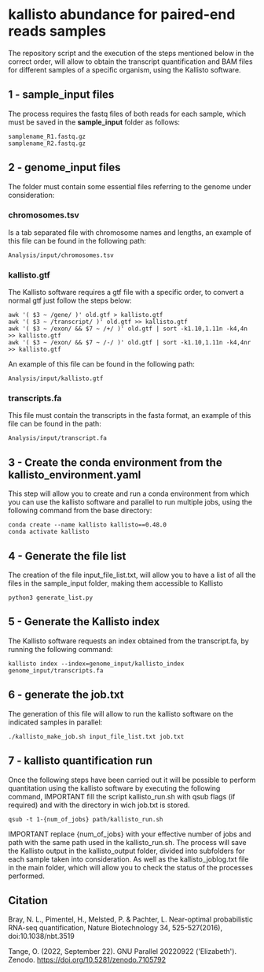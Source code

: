 # kallisto abundance for paired-end reads samples

The repository script and the execution of the steps mentioned below in the correct order, will allow to obtain the transcript quantification and BAM files for different samples of a specific organism, using the Kallisto software.

## 1 - sample_input files

The process requires the fastq files of both reads for each sample, which must be saved in the **sample_input** folder as follows:
```
samplename_R1.fastq.gz
samplename_R2.fastq.gz
```

## 2 - genome_input files

The folder must contain some essential files referring to the genome under consideration:

### chromosomes.tsv

Is a tab separated file with chromosome names and lengths, an example of this file can be found in the following path:
```
Analysis/input/chromosomes.tsv 
```

### kallisto.gtf

The Kallisto software requires a gtf file with a specific order, to convert a normal gtf just follow the steps below:
```
awk '( $3 ~ /gene/ )' old.gtf > kallisto.gtf
awk '( $3 ~ /transcript/ )' old.gtf >> kallisto.gtf
awk '( $3 ~ /exon/ && $7 ~ /+/ )' old.gtf | sort -k1.10,1.11n -k4,4n >> kallisto.gtf 
awk '( $3 ~ /exon/ && $7 ~ /-/ )' old.gtf | sort -k1.10,1.11n -k4,4nr >> kallisto.gtf
```
An example of this file can be found in the following path:
```
Analysis/input/kallisto.gtf
```

### transcripts.fa

This file must contain the transcripts in the fasta format, an example of this file can be found in the path:
```
Analysis/input/transcript.fa
```

## 3 - Create the conda environment from the kallisto_environment.yaml

This step will allow you to create and run a conda environment from which you can use the kallisto software and parallel to run multiple jobs, using the following command from the base directory:
```
conda create --name kallisto kallisto==0.48.0
conda activate kallisto
```

## 4 - Generate the file list

The creation of the file input_file_list.txt, will allow you to have a list of all the files in the sample_input folder, making them accessible to Kallisto
```
python3 generate_list.py
```

## 5 - Generate the Kallisto index

The Kallisto software requests an index obtained from the transcript.fa, by running the following command:
```
kallisto index --index=genome_input/kallisto_index genome_input/transcripts.fa
```

## 6 - generate the job.txt

The generation of this file will allow to run the kallisto software on the indicated samples in parallel:
```
./kallisto_make_job.sh input_file_list.txt job.txt
```

## 7 - kallisto quantification run

Once the following steps have been carried out it will be possible to perform quantitation using the kallisto software by executing the following command, IMPORTANT fill the script kallisto_run.sh with qsub flags (if required) and with the directory in wich job.txt is stored.
```
qsub -t 1-{num_of_jobs} path/kallisto_run.sh
```
IMPORTANT replace {num_of_jobs} with your effective number of jobs and path with the same path used in the kallisto_run.sh.
The process will save the Kallisto output in the kallisto_output folder, divided into subfolders for each sample taken into consideration. As well as the kallisto_joblog.txt file in the main folder, which will allow you to check the status of the processes performed.

## Citation

Bray, N. L., Pimentel, H., Melsted, P. & Pachter, L.
Near-optimal probabilistic RNA-seq quantification, 
Nature Biotechnology 34, 525-527(2016), doi:10.1038/nbt.3519

Tange, O. (2022, September 22). GNU Parallel 20220922 ('Elizabeth').
Zenodo. https://doi.org/10.5281/zenodo.7105792
